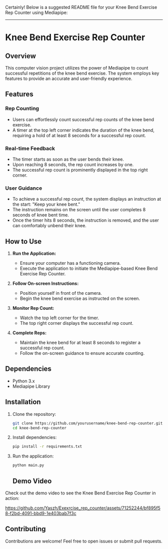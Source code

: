 Certainly! Below is a suggested README file for your Knee Bend Exercise Rep Counter using Mediapipe:

---

# Knee Bend Exercise Rep Counter

## Overview

This computer vision project utilizes the power of Mediapipe to count successful repetitions of the knee bend exercise. The system employs key features to provide an accurate and user-friendly experience.

## Features

### Rep Counting

- Users can effortlessly count successful rep counts of the knee bend exercise.
- A timer at the top left corner indicates the duration of the knee bend, requiring a hold of at least 8 seconds for a successful rep count.

### Real-time Feedback

- The timer starts as soon as the user bends their knee.
- Upon reaching 8 seconds, the rep count increases by one.
- The successful rep count is prominently displayed in the top right corner.

### User Guidance

- To achieve a successful rep count, the system displays an instruction at the start: "Keep your knee bent."
- The instruction remains on the screen until the user completes 8 seconds of knee bent time.
- Once the timer hits 8 seconds, the instruction is removed, and the user can comfortably unbend their knee.

## How to Use

1. **Run the Application:**
   - Ensure your computer has a functioning camera.
   - Execute the application to initiate the Mediapipe-based Knee Bend Exercise Rep Counter.

2. **Follow On-screen Instructions:**
   - Position yourself in front of the camera.
   - Begin the knee bend exercise as instructed on the screen.

3. **Monitor Rep Count:**
   - Watch the top left corner for the timer.
   - The top right corner displays the successful rep count.

4. **Complete Reps:**
   - Maintain the knee bend for at least 8 seconds to register a successful rep count.
   - Follow the on-screen guidance to ensure accurate counting.

## Dependencies

- Python 3.x
- Mediapipe Library

## Installation

1. Clone the repository:

   ```bash
   git clone https://github.com/yourusername/knee-bend-rep-counter.git
   cd knee-bend-rep-counter
   ```

2. Install dependencies:

   ```bash
   pip install -r requirements.txt
   ```

3. Run the application:

   ```bash
   python main.py
   ```
   ## Demo Video

Check out the demo video to see the Knee Bend Exercise Rep Counter in action:

https://github.com/Yaszh/Exexrcise_rep_counter/assets/71252244/bf895f58-f2bd-4091-bbd9-1e403bab7f3c

## Contributing

Contributions are welcome! Feel free to open issues or submit pull requests.
